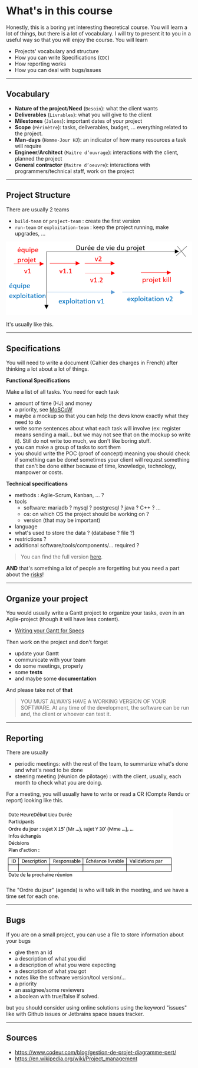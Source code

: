 # What's in this course

Honestly, this is a boring yet interesting theoretical
course. You will learn a lot of things, but there is
a lot of vocabulary. I will try to present it to you in a
useful way so that you will enjoy the course.
You will learn

* Projects' vocabulary and structure
* How you can write Specifications (``CDC``)
* How reporting works
* How you can deal with bugs/issues

<hr class="sl">

## Vocabulary

* **Nature of the project**/**Need** (``Besoin``): what the client wants
* **Deliverables** (``Livrables``): what you will give to the client
* **Milestones** (``Jalons``): important dates of your project
* **Scope** (``Périmètre``): tasks, deliverables, budget, ... everything
  related to the project.
* **Man-days** (`Homme-Jour HJ`): an indicator of how many resources
  a task will require
* **Engineer**/**Architect** (``Maitre d’ouvrage``): interactions with the client, planned the project
* **General contractor** (``Maitre d’oeuvre``): interactions with programmers/technical staff, work on the project

<hr class="sr">

## Project Structure

There are usually 2 teams

* ``build-team`` or `project-team` : create the first version
* ``run-team`` or `exploitation-team` : keep the project
running, make upgrades, ...
  
![lifecycle](lifecycle.png)

It's usually like this.

<hr class="sl">

## Specifications

You will need to write a document (Cahier des charges
in French) after thinking a lot about a lot of things.

**Functional Specifications**

Make a list of all tasks. You need for each task

* amount of time (HJ) and money
* a priority, see [MoSCoW](tools/moscow.md)
* maybe a mockup so that you can help
the devs know exactly what they need to do
* write some sentences about what each task
will involve (ex: register means sending a mail...
but we may not see that on the mockup so write
it). Still do not write too much, we don't like boring
stuff.
* you can make a group of tasks to sort them
* you should write the POC (proof of concept)
meaning you should check if something can be done!
sometimes your client will request something that can't
be done either because of time, knowledge, technology,
manpower or costs.

**Technical specifications**

* methods : Agile-Scrum, Kanban, ... ?
* tools
    * software: mariadb ? mysql ? postgresql ? java ? C++ ? ...
    * os: on which OS the project should be working on ?
    * version (that may be important)
* language
* what's used to store the data ? (database ? file ?)
* restrictions ?
* additional software/tools/components/... required ?

> You can find the full version [here](cdc/index.md).

**AND** that's something a lot of people are forgetting
but you need a part about the [risks](cdc/risks.md)!

<hr class="sr">

## Organize your project

You would usually write a Gantt project to organize your tasks,
even in an Agile-project (though it will have less content).

* [Writing your Gantt for Specs](tools/gantt.md)

Then work on the project and don't forget

* update your Gantt
* communicate with your team
* do some meetings, properly
* some **tests**
* and maybe some **documentation**

And please take not of **that**

> YOU MUST ALWAYS HAVE A WORKING VERSION
> OF YOUR SOFTWARE. At any time of the development,
> the software can be run and, the client or whoever
> can test it.

<hr class="sl">

## Reporting

There are usually

* periodic meetings: with the rest of the team,
  to summarize what's done and what's need to be done
* steering meeting (réunion de pilotage) : with the client,
usually, each month to check what you are doing.
  
For a meeting, you will usually have to write or read
a CR (Compte Rendu or report) looking like this.

![cr](tools/cr.png)

The "Ordre du jour" (agenda) is who will talk in the meeting,
and we have a time set for each one.

<hr class="sr">

## Bugs

If you are on a small project, you can use
a file to store information about your bugs

* give them an id
* a description of what you did
* a description of what you were expecting
* a description of what you got
* notes like the software version/tool version/...
* a priority
* an assignee/some reviewers
* a boolean with true/false if solved.

but you should consider using online solutions
using the keyword "issues" like with Github issues
or Jetbrains space issues tracker.

<hr class="sl">

## Sources

* <https://www.codeur.com/blog/gestion-de-projet-diagramme-pert/>
* <https://en.wikipedia.org/wiki/Project_management>